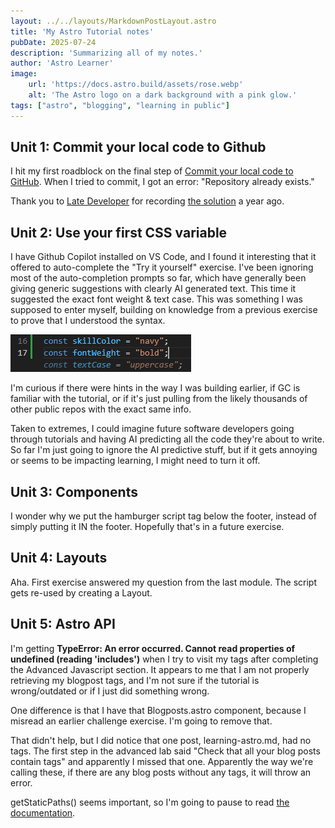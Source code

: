 ```yaml
---
layout: ../../layouts/MarkdownPostLayout.astro
title: 'My Astro Tutorial notes'
pubDate: 2025-07-24
description: 'Summarizing all of my notes.'
author: 'Astro Learner'
image:
    url: 'https://docs.astro.build/assets/rose.webp'
    alt: 'The Astro logo on a dark background with a pink glow.'
tags: ["astro", "blogging", "learning in public"]
---
```


## Unit 1: Commit your local code to Github

I hit my first roadblock on the final step of [Commit your local code to GitHub](https://docs.astro.build/en/tutorial/1-setup/4/). When I tried to commit, I got an error: "Repository already exists."
    
Thank you to [Late Developer](https://www.youtube.com/@latedeveloper7836) for recording [the solution](https://www.youtube.com/watch?v=6WWf-iem3oA) a year ago.

## Unit 2: Use your first CSS variable

I have Github Copilot installed on VS Code, and I found it interesting that it offered to auto-complete the "Try it yourself" exercise.  I've been ignoring most of the auto-completion prompts so far, which have generally been giving generic suggestions with clearly AI generated text.  This time it suggested the exact font weight & text case. This was something I was supposed to enter myself, building on knowledge from a previous exercise to prove that I understood the syntax.

![Screenshot of Github Copilot suggestion](../../images/2-pages-4-github-copilot-predictive-text.png)

I'm curious if there were hints in the way I was building earlier, if GC is familiar with the tutorial, or if it's just pulling from the likely thousands of other public repos with the exact same info.  

Taken to extremes, I could imagine future software developers going through tutorials and having AI predicting all the code they're about to write. So far I'm just going to ignore the AI predictive stuff, but if it gets annoying or seems to be impacting learning, I might need to turn it off.

## Unit 3: Components

I wonder why we put the hamburger script tag below the footer, instead of simply putting it IN the footer.  Hopefully that's in a future exercise.

## Unit 4: Layouts

Aha. First exercise answered my question from the last module. The script gets re-used by creating a Layout.

## Unit 5: Astro API

I'm getting <b>TypeError: An error occurred. Cannot read properties of undefined (reading 'includes')</b> when I try to visit my tags after completing the Advanced Javascript section. It appears to me that I am not properly retrieving my blogpost tags, and I'm not sure if the tutorial is wrong/outdated or if I just did something wrong.  

One difference is that I have that Blogposts.astro component, because I misread an earlier challenge exercise. I'm going to remove that.

That didn't help, but I did notice that one post, learning-astro.md, had no tags. The first step in the advanced lab said "Check that all your blog posts contain tags" and apparently I missed that one.  Apparently the way we're calling these, if there are any blog posts without any tags, it will throw an error.

getStaticPaths() seems important, so I'm going to pause to read <a href="https://docs.astro.build/en/reference/routing-reference/#getstaticpaths">the documentation</a>.

